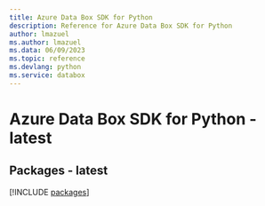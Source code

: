 ```yaml
---
title: Azure Data Box SDK for Python
description: Reference for Azure Data Box SDK for Python
author: lmazuel
ms.author: lmazuel
ms.data: 06/09/2023
ms.topic: reference
ms.devlang: python
ms.service: databox
---
```

# Azure Data Box SDK for Python - latest
## Packages - latest
[!INCLUDE [packages](data-box-index.md)]